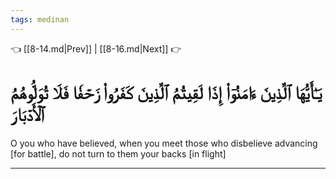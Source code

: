 ```yaml
---
tags: medinan
---
```


👈 [[8-14.md|Prev]] | [[8-16.md|Next]] 👉

# يَـٰٓأَيُّهَا ٱلَّذِينَ ءَامَنُوٓاْ إِذَا لَقِيتُمُ ٱلَّذِينَ كَفَرُواْ زَحۡفٗا فَلَا تُوَلُّوهُمُ ٱلۡأَدۡبَارَ

O you who have believed, when you meet those who disbelieve advancing [for battle], do not turn to them your backs [in flight]

---

